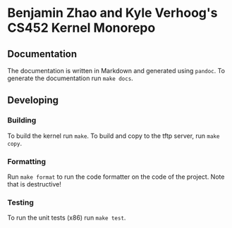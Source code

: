 # Benjamin Zhao and Kyle Verhoog's CS452 Kernel Monorepo


## Documentation 
The documentation is written in Markdown and generated using `pandoc`. To
generate the documentation run `make docs`.

## Developing 
### Building 
To build the kernel run `make`. To build and copy to the tftp server, run `make
copy`.

### Formatting 
Run `make format` to run the code formatter on the code of the project. Note
that is destructive!

### Testing
To run the unit tests (x86) run `make test`.
